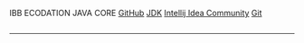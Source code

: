 IBB ECODATION JAVA CORE
[GitHub](https://github.com/elnurkerimli/ibb_ecodation_javacore.git)
[JDK](https://www.oracle.com/tr/java/technologies/downloads/#java23)
[Intellij Idea Community](https://www.jetbrains.com/idea/download/?section=mac)
[Git](https://git-scm.com/downloads)

```sh
```
---
